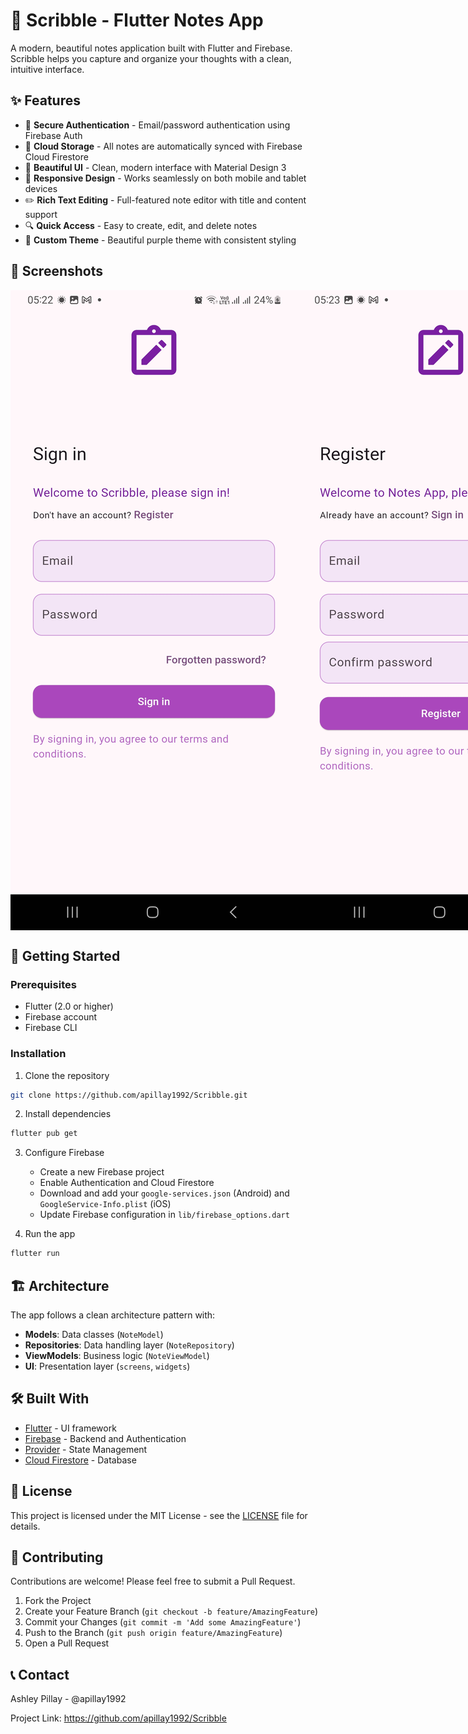 # 📝 Scribble - Flutter Notes App

A modern, beautiful notes application built with Flutter and Firebase. Scribble helps you capture and organize your thoughts with a clean, intuitive interface.

## ✨ Features

* 🔐 **Secure Authentication** - Email/password authentication using Firebase Auth
* 💾 **Cloud Storage** - All notes are automatically synced with Firebase Cloud Firestore
* 🎨 **Beautiful UI** - Clean, modern interface with Material Design 3
* 📱 **Responsive Design** - Works seamlessly on both mobile and tablet devices
* ✏️ **Rich Text Editing** - Full-featured note editor with title and content support
* 🔍 **Quick Access** - Easy to create, edit, and delete notes
* 🌈 **Custom Theme** - Beautiful purple theme with consistent styling

## 📱 Screenshots

<div style="display: flex; justify-content: space-between;">
  <img src="assets/SignUp.jpg" width="1080" alt="Auth Screen"/>
  <img src="assets/Register.jpg" width="1080" alt="Empty State"/>
  <img src="assets/Home.jpg" width="1080" alt="Add Note"/>
  <img src="assets/AddNote.jpg" width="1080" alt="Add Note"/>
</div>

## 🚀 Getting Started

### Prerequisites

* Flutter (2.0 or higher)
* Firebase account
* Firebase CLI

### Installation

1. Clone the repository
```bash
git clone https://github.com/apillay1992/Scribble.git
```

2. Install dependencies
```bash
flutter pub get
```

3. Configure Firebase
    * Create a new Firebase project
    * Enable Authentication and Cloud Firestore
    * Download and add your `google-services.json` (Android) and `GoogleService-Info.plist` (iOS)
    * Update Firebase configuration in `lib/firebase_options.dart`

4. Run the app
```bash
flutter run
```

## 🏗️ Architecture

The app follows a clean architecture pattern with:

* **Models**: Data classes (`NoteModel`)
* **Repositories**: Data handling layer (`NoteRepository`)
* **ViewModels**: Business logic (`NoteViewModel`)
* **UI**: Presentation layer (`screens`, `widgets`)

## 🛠️ Built With

* [Flutter](https://flutter.dev/) - UI framework
* [Firebase](https://firebase.google.com/) - Backend and Authentication
* [Provider](https://pub.dev/packages/provider) - State Management
* [Cloud Firestore](https://firebase.google.com/products/firestore) - Database

## 📄 License

This project is licensed under the MIT License - see the [LICENSE](LICENSE) file for details.

## 🤝 Contributing

Contributions are welcome! Please feel free to submit a Pull Request.

1. Fork the Project
2. Create your Feature Branch (`git checkout -b feature/AmazingFeature`)
3. Commit your Changes (`git commit -m 'Add some AmazingFeature'`)
4. Push to the Branch (`git push origin feature/AmazingFeature`)
5. Open a Pull Request

## 📞 Contact

Ashley Pillay - @apillay1992

Project Link: https://github.com/apillay1992/Scribble